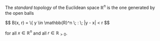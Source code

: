 The *standard topology* of the Euclidean space $\mathbb{R}^n$ is the one generated by the open balls

$$
B(x, r) = \\{ y \in \mathbb{R}^n \\; : \\; |y - x| < r
$$

for all $x \in \mathbb{R}^n$ and all $r \in \mathbb{R}_{> 0}$.
